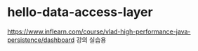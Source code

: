 # hello-data-access-layer
https://www.inflearn.com/course/vlad-high-performance-java-persistence/dashboard 강의 실습용
